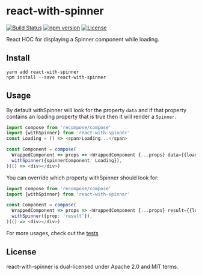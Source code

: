 # react-with-spinner

[![Build Status](https://travis-ci.org/beanloop/react-with-spinner.svg?branch=master)](https://travis-ci.org/beanloop/react-with-spinner)
[![npm version](https://badge.fury.io/js/react-with-spinner.svg)](https://badge.fury.io/js/react-with-spinner)
[![License](http://img.shields.io/:license-mit-blue.svg)](http://doge.mit-license.org)

React HOC for displaying a Spinner component while loading.

## Install

```shell
yarn add react-with-spinner
npm install --save react-with-spinner
```

## Usage

By default withSpinner will look for the property `data` and if
that property contains an loading property that is true then
it will render a `Spinner`.

```typescript
import compose from 'recompose/compose'
import {withSpinner} from 'react-with-spinner'
const Loading = () => <span>Loading...</span>

const Component = compose(
  WrappedComponent => props => <WrappedComponent {...props} data={{loading: true}} />,
  withSpinner({spinnerComponent: Loading}),
)(() => <div></div>)

```

You can override which property withSpinner should look for:

```typescript
import compose from 'recompose/compose'
import {withSpinner} from 'react-with-spinner'

const Component = compose(
  WrappedComponent => props => <WrappedComponent {...props} result={{loading: true}} />,
  withSpinner({prop: 'result'}),
)(() => <div></div>)

```

For more usages, check out the [tests](https://github.com/beanloop/react-with-spinner/blob/master/src/index.test.tsx)

## License

react-with-spinner is dual-licensed under Apache 2.0 and MIT
terms.
